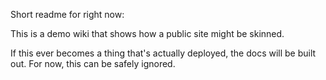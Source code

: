 Short readme for right now:

This is a demo wiki that shows how a public site might be skinned.

If this ever becomes a thing that's actually deployed, the docs
will be built out.  For now, this can be safely ignored.
